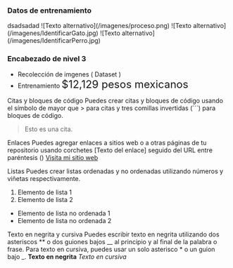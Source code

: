 <h3>Datos de entrenamiento</h3>
dsadsadad
![Texto alternativo](/imagenes/proceso.png)
![Texto alternativo](/imagenes/IdentificarGato.jpg)
![Texto alternativo](/imagenes/IdentificarPerro.jpg)


### Encabezado de nivel 3
- Recolección de imgenes ( Dataset )
- Entrenamiento
<span style="font-size: 24px;">$12,129 pesos mexicanos</span>

Citas y bloques de código
Puedes crear citas y bloques de código usando el símbolo de mayor que > para citas y tres comillas invertidas (```) para bloques de código.
> Esto es una cita.

Enlaces
Puedes agregar enlaces a sitios web o a otras páginas de tu repositorio usando corchetes [Texto del enlace] seguido del URL entre paréntesis ()
[Visita mi sitio web](http://www.ejemplo.com)

Listas
Puedes crear listas ordenadas y no ordenadas utilizando números y viñetas respectivamente.
1. Elemento de lista 1
2. Elemento de lista 2

- Elemento de lista no ordenada 1
- Elemento de lista no ordenada 2

Texto en negrita y cursiva
Puedes escribir texto en negrita utilizando dos asteriscos ** o dos guiones bajos __ al principio y al final de la palabra o frase. Para texto en cursiva, puedes usar un solo asterisco * o un guion bajo _.
**Texto en negrita**
*Texto en cursiva*
